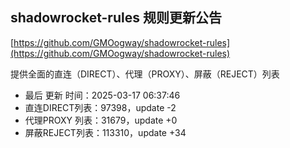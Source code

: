 ## shadowrocket-rules 规则更新公告

[https://github.com/GMOogway/shadowrocket-rules](https://github.com/GMOogway/shadowrocket-rules)

提供全面的直连（DIRECT）、代理（PROXY）、屏蔽（REJECT）列表
- 最后 更新 时间：2025-03-17 06:37:46
- 直连DIRECT列表：97398，update -2
- 代理PROXY 列表：31679，update +0
- 屏蔽REJECT列表：113310，update +34